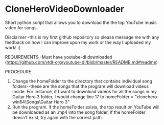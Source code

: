 # CloneHeroVideoDownloader
Short python script that allows you to download the the top YouTube music video for songs.

Disclaimer
-this is my first github repository so please message me with any feedback on how I can improve upon my work or the way I uploaded my work! :)

REQUIREMENTS
-Must have youtube-dl downloaded (https://github.com/ytdl-org/youtube-dl/blob/master/README.md#readme)


PROCEDURE
1. Change the homeFolder to the directory that contains individual song folders--these are the songs that the program will download videos inside.
   For instance, if I want to download videos for all the songs in my Guitar Hero 3 folder, I would change line 17 to 
   homeFolder = "clonehero-win64\Songs\Guitar Hero 3"
2. Run the program.  If the homeFolder exists, the top result on YouTube will be downloaded as an .mp4 into the song folder,
   if the homeFolder doesn't exist, try again with the correct path.
